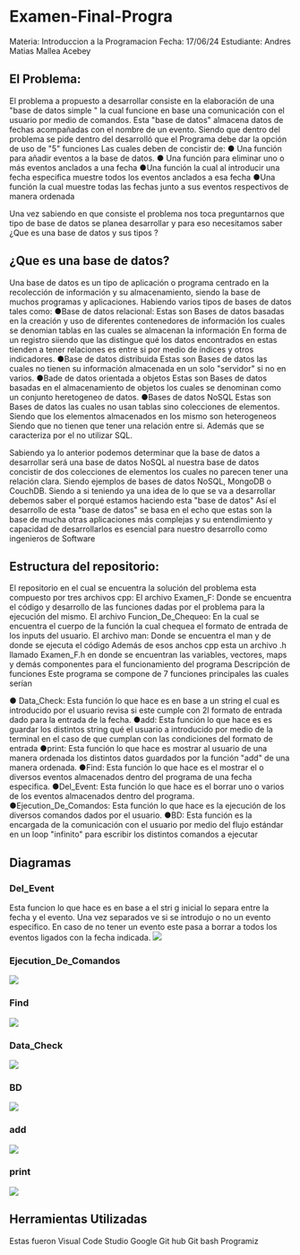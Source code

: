 # Examen-Final-Progra
Materia: Introduccion a la Programacion       Fecha: 17/06/24
Estudiante: Andres Matias Mallea Acebey
## El Problema:
El problema a propuesto a desarrollar consiste en la elaboración de una "base de datos simple " la cual funcione en base una comunicación con el usuario por medio de comandos. Esta "base de datos" almacena datos de fechas acompañadas con el nombre de un evento.
Siendo que dentro del problema se pide dentro del desarrolló que el Programa debe dar la opción de uso de "5" funciones 
Las cuales deben de concistir de:
● Una función para añadir eventos a la base de datos.
● Una función para eliminar uno o más eventos anclados a  una fecha
●Una función la cual al introducir una fecha especifica muestre todos los eventos anclados a esa fecha
●Una función la cual muestre todas las fechas junto a sus eventos respectivos de manera ordenada

Una vez sabiendo en que consiste el problema nos toca preguntarnos que tipo de base de datos se planea desarrollar y para eso necesitamos saber ¿Que es una base de datos y sus tipos ?
## ¿Que es una base de datos?
Una base de datos es un tipo de aplicación o programa centrado en la recolección de información y su almacenamiento, siendo la base de muchos programas y aplicaciones.
Habiendo varios tipos de bases de datos tales como:
●Base de datos relacional:
Estas son Bases de datos basadas en la creación y uso de diferentes contenedores de información los cuales se denomian tablas  en las cuales se almacenan la información En forma de un registro siiendo que las distingue qué los datos encontrados en estas tienden a tener relaciones es entre si por medio de índices y otros indicadores.
●Base de datos distribuida 
Estas son Bases de datos las cuales no tienen su información almacenada en un solo "servidor" si no en varios.
●Bade de datos orientada a objetos 
Estas son Bases de datos basadas en el almacenamiento de objetos los cuales se denominan como un conjunto heretogeneo de datos.
●Bases de datos NoSQL
Estas son Bases de datos las cuales no usan tablas sino colecciones de elementos. Siendo que los elementos almacenados en los mismo son heterogeneos Siendo que no tienen que tener una relación entre si. Además que se caracteriza por el no utilizar SQL.


Sabiendo ya lo anterior  podemos determinar que la base de datos a desarrollar será una base de datos NoSQL al nuestra base de datos concistir de dos colecciones de elementos los cuales no parecen tener una relación clara. Siendo ejemplos de bases de datos NoSQL, MongoDB o CouchDB.
Siendo a si teniendo ya una idea de lo que se va a desarrollar debemos saber el porqué estamos haciendo esta "base de datos"
Así el desarrollo de esta "base de datos" se basa en el echo que estas son la base de mucha otras aplicaciones más complejas y su entendimiento y capacidad de desarrollarlos es esencial para nuestro desarrollo como ingenieros de Software
## Estructura del repositorio:
El repositorio en el cual se encuentra la solución del problema esta compuesto por tres archivos cpp:
El archivo Examen_F:
Donde se encuentra el código y desarrollo de las funciones dadas por el problema para la ejecución del mismo.
El archivo Funcion_De_Chequeo:
En la cual se encuentra el cuerpo de la función la cual chequea el formato de entrada de los inputs del usuario.
El archivo man:
Donde se encuentra el man y de donde se ejecuta el código 
Además de esos anchos cpp esta un archivo .h llamado Examen_F.h en donde se encuentran las variables, vectores, maps y demás componentes para el funcionamiento del programa
Descripción de funciones 
Este programa se compone de 7 funciones principales las cuales serían 

● Data_Check:
Esta función lo que hace es en base a un string el cual es introducido por el usuario revisa si este cumple con 2l formato de entrada dado para la entrada de la fecha.
●add:
Esta función lo que hace es es guardar los distintos string qué el usuario a introducido por medio de la terminal en el caso de que cumplan con las condiciones del formato de entrada
●print:
Esta función lo que hace es mostrar al usuario de una manera ordenada los distintos datos guardados por la función "add" de una manera ordenada.
●Find:
Esta función lo que hace es el mostrar el o diversos eventos almacenados dentro del programa de una fecha especifica.
●Del_Event: 
Esta función lo que hace es el borrar uno o varios de los eventos almacenados dentro del programa.
●Ejecution_De_Comandos: 
Esta función lo que hace es la ejecución de los diversos comandos dados por el usuario.
●BD:
Esta función es la encargada de la comunicación con el usuario por medio del flujo estándar en un loop "infinito" para escribir los distintos comandos a ejecutar
## Diagramas
### Del_Event
Esta funcion lo que hace es en base a el stri g inicial lo separa entre la fecha y el evento. Una vez separados ve si se introdujo o no un evento especifico. En caso de no tener un evento este pasa a borrar a todos los eventos ligados con la fecha indicada.
![](Diagramas_De_Flujo/Del_Function.drawio.png)
### Ejecution_De_Comandos
![](Diagramas_De_Flujo/Ejecucion_de_comandos.drawio.png)
### Find
![](Diagramas_De_Flujo/Find.drawio.png)
### Data_Check
![](Diagramas_De_Flujo/Funcion%20Data_Check.drawio.png)
### BD
![](Diagramas_De_Flujo/Funcion_BD.drawio.png)
### add
![](Diagramas_De_Flujo/add%20funcion.drawio.png)
### print
![](Diagramas_De_Flujo/print.drawio.png)
## Herramientas Utilizadas
Estas fueron
Visual Code Studio
Google
Git hub
Git bash
Programiz
